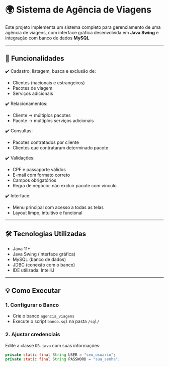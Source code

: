 # 🌍 Sistema de Agência de Viagens 

Este projeto implementa um sistema completo para gerenciamento de uma agência de viagens, com interface gráfica desenvolvida em **Java Swing** e integração com banco de dados **MySQL**

---

## 🎯 Funcionalidades

✔️ Cadastro, listagem, busca e exclusão de:
- Clientes (nacionais e estrangeiros)
- Pacotes de viagem
- Serviços adicionais

✔️ Relacionamentos:
- Cliente → múltiplos pacotes
- Pacote → múltiplos serviços adicionais

✔️ Consultas:
- Pacotes contratados por cliente
- Clientes que contrataram determinado pacote

✔️ Validações:
- CPF e passaporte válidos
- E-mail com formato correto
- Campos obrigatórios
- Regra de negócio: não excluir pacote com vínculo

✔️ Interface:
- Menu principal com acesso a todas as telas
- Layout limpo, intuitivo e funcional

---

## 🛠 Tecnologias Utilizadas

- Java 11+
- Java Swing (interface gráfica)
- MySQL (banco de dados)
- JDBC (conexão com o banco)
- IDE utilizada: IntelliJ

---

## 💡 Como Executar

### 1. Configurar o Banco

- Crie o banco `agencia_viagens`
- Execute o script `banco.sql` na pasta `/sql/`

### 2. Ajustar credenciais

Edite a classe `DB.java` com suas informações:

```java
private static final String USER = "seu_usuario";
private static final String PASSWORD = "sua_senha";
